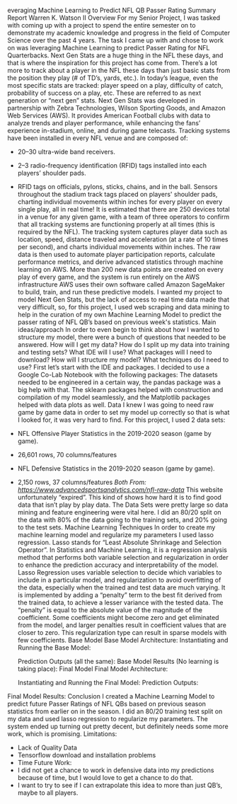 everaging Machine Learning to Predict NFL QB Passer Rating
Summary Report Warren K. Watson II
Overview
For my Senior Project, I was tasked with coming up with a project to spend the entire semester on to demonstrate my academic knowledge and progress in the field of Computer Science over the past 4 years. The task I came up with and chose to work on was leveraging Machine Learning to predict Passer Rating for NFL Quarterbacks.
Next Gen Stats are a huge thing in the NFL these days, and that is where the inspiration for this project has come from. There’s a lot more to track about a player in the NFL these days than just basic stats from the position they play (# of TD’s, yards, etc.). In today’s league, even the most specific stats are tracked: player speed on a play, difficulty of catch, probability of success on a play, etc. These are referred to as next generation or “next gen” stats.
Next Gen Stats was developed in partnership with Zebra Technologies, Wilson Sporting Goods, and Amazon Web Services (AWS). It provides American Football clubs with data to analyze trends and player performance, while enhancing the fans’ experience in-stadium, online, and during game telecasts. Tracking systems have been installed in every NFL venue and are composed of:
- 20–30 ultra-wide band receivers.
- 2–3 radio-frequency identification (RFID) tags installed into each players’
shoulder pads.
- RFID tags on officials, pylons, sticks, chains, and in the ball.
Sensors throughout the stadium track tags placed on players' shoulder pads, charting individual movements within inches for every player on every single play, all in real time! It is estimated that there are 250 devices total in a venue for any given game, with a team of three operators to confirm that all tracking systems are functioning properly at all times (this is required by the NFL). The tracking system captures player data such as location, speed, distance traveled and acceleration (at a rate of 10 times per second), and charts individual movements within inches.
 The raw data is then used to automate player participation reports, calculate performance metrics, and derive advanced statistics through machine learning on AWS. More than 200 new data points are created on every play of every game, and the system is run entirely on the AWS infrastructure AWS uses their own software called Amazon SageMaker to build, train, and run these predictive models. I wanted my project to model Next Gen Stats, but the lack of access to real time data made that very difficult, so, for this project, I used web scraping and data mining to help in the curation of my own Machine Learning Model to predict the passer rating of NFL QB’s based on previous week's statistics.
Main ideas/approach
In order to even begin to think about how I wanted to structure my model, there were a bunch of questions that needed to be answered. How will I get my data? How do I split up my data into training and testing sets? What IDE will I use? What packages will I need to download? How will I structure my model? What techniques do I need to use? First let’s start with the IDE and packages. I decided to use a Google Co-Lab Notebook with the following packages:
 The datasets needed to be engineered in a certain way, the pandas package was a big help with that. The sklearn packages helped with construction and compilation of my model seamlessly, and the Matplotlib packages helped with data plots as well.
Data
I knew I was going to need raw game by game data in order to set my model up correctly so that is what I looked for, it was very hard to find.
For this project, I used 2 data sets:
- NFL Offensive Player Statistics in the 2019-2020 season (game by game).

 - 26,601 rows, 70 columns/features
- NFL Defensive Statistics in the 2019-2020 season (game by game).
- 2,150 rows, 37 columns/features
*Both From: https://www.advancedsportsanalytics.com/nfl-raw-data*
This website unfortunately “expired”. This kind of shows how hard it is to find good data that isn’t play by play data. The Data Sets were pretty large so data mining and feature engineering were vital here. I did an 80/20 split on the data with 80% of the data going to the training sets, and 20% going to the test sets.
Machine Learning Techniques
In order to create my machine learning model and regularize my parameters I used lasso regression. Lasso stands for “Least Absolute Shrinkage and Selection Operator”. In Statistics and Machine Learning, it is a regression analysis method that performs both variable selection and regularization in order to enhance the prediction accuracy and interpretability of the model. Lasso Regression uses variable selection to decide which variables to include in a particular model, and regularization to avoid overfitting of the data, especially when the trained and test data are much varying. It is implemented by adding a “penalty” term to the best fit derived from the trained data, to achieve a lesser variance with the tested data. The “penalty” is equal to the absolute value of the magnitude of the coefficient. Some coefficients might become zero and get eliminated from the model, and larger penalties result in coefficient values that are closer to zero. This regularization type can result in sparse models with few coefficients.
Base Model
Base Model Architecture:
  Instantiating and Running the Base Model:

  Prediction Outputs (all the same):
 Base Model Results (No learning is taking place):
Final Model
Final Model Architecture:
 
  Instantiating and Running the Final Model:
Prediction Outputs:
  
Final Model Results:
Conclusion
I created a Machine Learning Model to predict future Passer Ratings of NFL QBs based on previous season statistics from earlier on in the season. I did an 80/20 training test split on my data and used lasso regression to regularize my parameters. The system ended up turning out pretty decent, but definitely needs some more work, which is promising.
Limitations:
- Lack of Quality Data
- Tensorflow download and installation problems
- Time
Future Work:
- I did not get a chance to work in defensive data into my predictions because of time, but I would love to get a chance to do that.
- I want to try to see if I can extrapolate this idea to more than just QB’s, maybe to all players.
